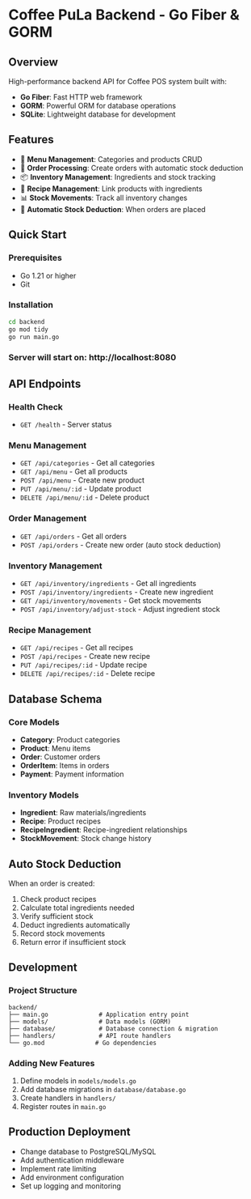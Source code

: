 # Coffee PuLa Backend - Go Fiber & GORM

## Overview
High-performance backend API for Coffee POS system built with:
- **Go Fiber**: Fast HTTP web framework
- **GORM**: Powerful ORM for database operations  
- **SQLite**: Lightweight database for development

## Features
- 🏪 **Menu Management**: Categories and products CRUD
- 📝 **Order Processing**: Create orders with automatic stock deduction
- 📦 **Inventory Management**: Ingredients and stock tracking
- 🧪 **Recipe Management**: Link products with ingredients
- 📊 **Stock Movements**: Track all inventory changes
- 🔄 **Automatic Stock Deduction**: When orders are placed

## Quick Start

### Prerequisites
- Go 1.21 or higher
- Git

### Installation
```bash
cd backend
go mod tidy
go run main.go
```

### Server will start on: http://localhost:8080

## API Endpoints

### Health Check
- `GET /health` - Server status

### Menu Management
- `GET /api/categories` - Get all categories
- `GET /api/menu` - Get all products
- `POST /api/menu` - Create new product
- `PUT /api/menu/:id` - Update product
- `DELETE /api/menu/:id` - Delete product

### Order Management  
- `GET /api/orders` - Get all orders
- `POST /api/orders` - Create new order (auto stock deduction)

### Inventory Management
- `GET /api/inventory/ingredients` - Get all ingredients
- `POST /api/inventory/ingredients` - Create new ingredient
- `GET /api/inventory/movements` - Get stock movements
- `POST /api/inventory/adjust-stock` - Adjust ingredient stock

### Recipe Management
- `GET /api/recipes` - Get all recipes
- `POST /api/recipes` - Create new recipe
- `PUT /api/recipes/:id` - Update recipe
- `DELETE /api/recipes/:id` - Delete recipe

## Database Schema

### Core Models
- **Category**: Product categories
- **Product**: Menu items
- **Order**: Customer orders
- **OrderItem**: Items in orders
- **Payment**: Payment information

### Inventory Models
- **Ingredient**: Raw materials/ingredients
- **Recipe**: Product recipes
- **RecipeIngredient**: Recipe-ingredient relationships
- **StockMovement**: Stock change history

## Auto Stock Deduction
When an order is created:
1. Check product recipes
2. Calculate total ingredients needed
3. Verify sufficient stock
4. Deduct ingredients automatically
5. Record stock movements
6. Return error if insufficient stock

## Development

### Project Structure
```
backend/
├── main.go              # Application entry point
├── models/              # Data models (GORM)
├── database/            # Database connection & migration
├── handlers/            # API route handlers
└── go.mod              # Go dependencies
```

### Adding New Features
1. Define models in `models/models.go`
2. Add database migrations in `database/database.go`
3. Create handlers in `handlers/`
4. Register routes in `main.go`

## Production Deployment
- Change database to PostgreSQL/MySQL
- Add authentication middleware
- Implement rate limiting
- Add environment configuration
- Set up logging and monitoring
